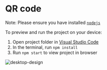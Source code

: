 
  # QR code

  Note: Please ensure you have installed <code><a href="https://nodejs.org/en/download/">nodejs</a></code>

  To preview and run the project on your device:
  1) Open project folder in <a href="https://code.visualstudio.com/download">Visual Studio Code</a>
  2) In the terminal, run `npm install`
  3) Run `npm start` to view project in browser


  ![desktop-design](https://github.com/hs7898753/QR-code-Component.io/assets/112114562/8cacadc8-4502-4071-b559-ca1e031ba808)

